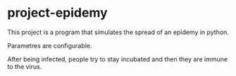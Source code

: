 # project-epidemy

This project is a program that simulates the spread of an epidemy in python.

Parametres are configurable.

After being infected, people try to stay incubated and then they are immune to the virus.
